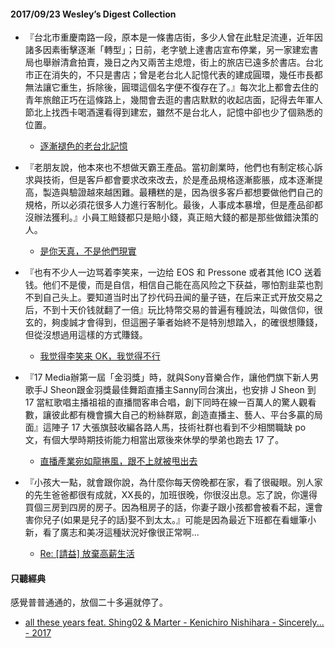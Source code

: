 #### 2017/09/23 Wesley’s Digest Collection

- 『台北市重慶南路一段，原本是一條書店街，多少人曾在此駐足流連，近年因諸多因素衝擊逐漸「轉型」；日前，老字號上達書店宣布停業，另一家建宏書局也舉辦清倉拍賣，幾日之內又兩苦主熄燈，街上的旅店已遠多於書店。台北市正在消失的，不只是書店；曾是老台北人記憶代表的建成圓環，幾任市長都無法讓它重生，拆除後，圓環這個名字便不復存在了。』每次北上都會去住的青年旅館正巧在這條路上，幾間會去逛的書店默默的收起店面，記得去年軍人節北上找西卡喝酒還看得到建宏，雖然不是台北人，記憶中卻也少了個熟悉的位置。
  - [逐漸褪色的老台北記憶](http://udesign.udnfunlife.com/mall/cus/gbr/Cc1g03.do?dc_btn_0=Func_Read_Design_Article&dc_xuid_0=1092&dc_newcate_0=D_001&utm_source=FB_uD&utm_medium=Omni_Read&utm_campaign=170826-%E9%80%90%E6%BC%B8%E8%A4%AA%E8%89%B2%E7%9A%84%E8%80%81%E5%8F%B0%E5%8C%97%E8%A8%98%E6%86%B6&utm_term=FB15_170826_10)
  
- 『老朋友說，他本來也不想做天霸王產品。當初創業時，他們也有制定核心訴求與技術，但是客戶都會要求改來改去，於是產品規格逐漸膨脹，成本逐漸提高，製造與驗證越來越困難。最糟糕的是，因為很多客戶都想要做他們自己的規格，所以必須花很多人力進行客制化。最後，人事成本暴增，但是產品卻都沒辦法獲利。』小員工賠錢都只是賠小錢，真正賠大錢的都是那些做錯決策的人。
  - [是你天真，不是他們現實](http://www.ithome.com.tw/node/45877)
  
- 『也有不少人一边骂着李笑来，一边给 EOS 和 Pressone 或者其他 ICO 送着钱。他们不是傻，而是自信，相信自己能在高风险之下获益，哪怕割韭菜也割不到自己头上。要知道当时出了抄代码丑闻的量子链，在后来正式开放交易之后，不到十天价钱就翻了一倍』玩比特幣交易的普遍有種說法，叫做信仰，很玄的，夠虔誠才會得到，但這圈子筆者始終不是特別想踏入，的確很想賺錢，但從沒想過用這樣的方式賺錢。
  - [我觉得李笑来 OK，我觉得不行](https://mp.weixin.qq.com/s/nnn9CTqRldtcp60napaffQ)
  
- 『17 Media辦第一屆「金羽獎」時，就與Sony音樂合作，讓他們旗下新人男歌手J Sheon跟金羽獎最佳舞蹈直播主Sanny同台演出，也安排 J Sheon 到 17 當紅歌唱主播祖祖的直播間客串合唱，創下同時在線一百萬人的驚人觀看數，讓彼此都有機會擴大自己的粉絲群眾，創造直播主、藝人、平台多贏的局面』這陣子 17 大張旗鼓收編各路人馬，技術社群也看到不少相關職缺 po 文，有個大學時期技術能力相當出眾後來休學的學弟也跑去 17 了。
  - [直播產業宛如龍捲風，跟不上就被甩出去](https://www.thenewslens.com/article/77150)


- 『小孩大一點，就會跟你說，為什麼你每天傍晚都在家，看了很礙眼。別人家的先生爸爸都很有成就，XX長的，加班很晚，你很沒出息。忘了說，你還得買個三房到四房的房子。因為租房子的話，你妻子跟小孩都會被看不起，還會害你兒子(如果是兒子的話)娶不到太太。』可能是因為最近下班都在看蠟筆小新，看了廣志和美冴這種狀況好像很正常啊...
  - [Re: [請益] 放棄高薪生活](https://www.ptt.cc/bbs/Tech_Job/M.1503581657.A.0C6.html)





#### 只聽經典
感覺普普通通的，放個二十多遍就停了。
- [all these years feat. Shing02 & Marter - Kenichiro Nishihara - Sincerely... - 2017](https://www.youtube.com/watch?v=OcAVqPIm9Vk)